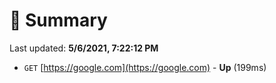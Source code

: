# 📖 Summary
Last updated: **5/6/2021, 7:22:12 PM**

- `GET` [https://google.com](https://google.com) - **Up** (199ms)
